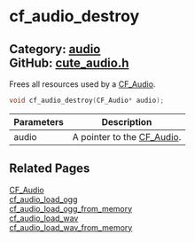 [](../header.md ':include')

# cf_audio_destroy

Category: [audio](https://github.com/RandyGaul/cute_framework/blob/master/docs/api_reference?id=audio)  
GitHub: [cute_audio.h](https://github.com/RandyGaul/cute_framework/blob/master/include/cute_audio.h)  
---

Frees all resources used by a [CF_Audio](https://github.com/RandyGaul/cute_framework/blob/master/docs/audio/cf_audio.md).

```cpp
void cf_audio_destroy(CF_Audio* audio);
```

Parameters | Description
--- | ---
audio | A pointer to the [CF_Audio](https://github.com/RandyGaul/cute_framework/blob/master/docs/audio/cf_audio.md).

## Related Pages

[CF_Audio](https://github.com/RandyGaul/cute_framework/blob/master/docs/audio/cf_audio.md)  
[cf_audio_load_ogg](https://github.com/RandyGaul/cute_framework/blob/master/docs/audio/cf_audio_load_ogg.md)  
[cf_audio_load_ogg_from_memory](https://github.com/RandyGaul/cute_framework/blob/master/docs/audio/cf_audio_load_ogg_from_memory.md)  
[cf_audio_load_wav](https://github.com/RandyGaul/cute_framework/blob/master/docs/audio/cf_audio_load_wav.md)  
[cf_audio_load_wav_from_memory](https://github.com/RandyGaul/cute_framework/blob/master/docs/audio/cf_audio_load_wav_from_memory.md)  

